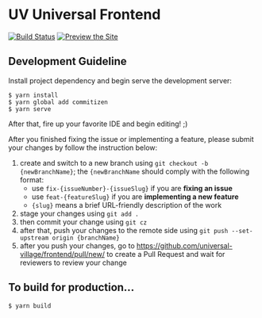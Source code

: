 # UV Universal Frontend
[![Build Status](https://travis-ci.org/universal-village/frontend.svg?branch=dev)](https://travis-ci.org/universal-village/frontend)
[![Preview the Site](https://img.shields.io/badge/now.sh-Preview%20the%20Site-grey?logo=zeit&labelColor=black)](https://frontend.universal-village.now.sh)

## Development Guideline
Install project dependency and begin serve the development server:
```
$ yarn install
$ yarn global add commitizen
$ yarn serve
```

After that, fire up your favorite IDE and begin editing! ;)

After you finished fixing the issue or implementing a feature, please submit your changes by follow the instruction below:
1. create and switch to a new branch using `git checkout -b {newBranchName}`; the `{newBranchName` should comply with the following format:
    - use `fix-{issueNumber}-{issueSlug}` if you are **fixing an issue**
    - use `feat-{featureSlug}` if you are **implementing a new feature**
    - `{slug}` means a brief URL-friendly description of the work
2. stage your changes using `git add .`
3. then commit your change using `git cz`
4. after that, push your changes to the remote side using `git push --set-upstream origin {branchName}`
5. after you push your changes, go to https://github.com/universal-village/frontend/pull/new/ to create a Pull Request and wait for reviewers to review your change

## To build for production...
```
$ yarn build
```

